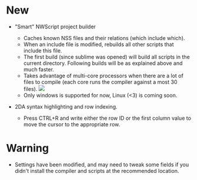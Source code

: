

# New

- "Smart" NWScript project builder
    + Caches known NSS files and their relations (which include which).
    + When an include file is modified, rebuilds all other scripts that
      include this file.
    + The first build (since sublime was opened) will build all scripts in the
      current directory. Following builds will be as explained above and much
      faster.
    + Takes advantage of multi-core processors when there are a lot of files
      to compile (each core runs the compiler against a most 30 files).
      ![](https://media.giphy.com/media/e9CYq4R7AMwqk/giphy.gif)
    + Only windows is supported for now, Linux (<3) is coming soon.

- 2DA syntax highlighting and row indexing.
    + Press CTRL+R and write either the row ID or the first column value to
      move the cursor to the appropriate row.

# Warning

- Settings have been modified, and may need to tweak some fields if you didn't
  install the compiler and scripts at the recommended location.